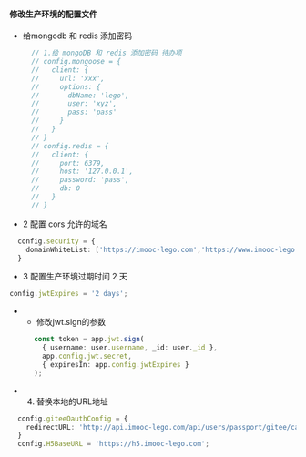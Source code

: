 #### 修改生产环境的配置文件

* 给mongodb 和 redis 添加密码
  ```typescript
    // 1.给 mongoDB 和 redis 添加密码 待办项
    // config.mongoose = {
    //   client: {
    //     url: 'xxx',
    //     options: {
    //       dbName: 'lego',
    //       user: 'xyz',
    //       pass: 'pass'
    //     }
    //   }
    // }
    // config.redis = {
    //   client: {
    //     port: 6379,
    //     host: '127.0.0.1',
    //     password: 'pass',
    //     db: 0
    //   }
    // }
  ```
* 2 配置 cors 允许的域名

```typescript
  config.security = {
    domainWhiteList: ['https://imooc-lego.com','https://www.imooc-lego.com']
  }
```

* 3 配置生产环境过期时间 2 天

```typescript
config.jwtExpires = '2 days';
```

* * 修改jwt.sign的参数

```typescript
      const token = app.jwt.sign(
        { username: user.username, _id: user._id },
        app.config.jwt.secret,
        { expiresIn: app.config.jwtExpires }
      );
```

* 4. 替换本地的URL地址

```typescript
  config.giteeOauthConfig = { 
    redirectURL: 'http://api.imooc-lego.com/api/users/passport/gitee/callback'
  }
  config.H5BaseURL = 'https://h5.imooc-lego.com';
```
